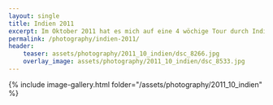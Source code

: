```yaml
---
layout: single
title: Indien 2011
excerpt: Im Oktober 2011 hat es mich auf eine 4 wöchige Tour durch Indien und Nepal verschlagen.
permalink: /photography/indien-2011/
header:
    teaser: assets/photography/2011_10_indien/dsc_8266.jpg
    overlay_image: assets/photography/2011_10_indien/dsc_8533.jpg
---
```


{% include image-gallery.html folder="/assets/photography/2011_10_indien" %}